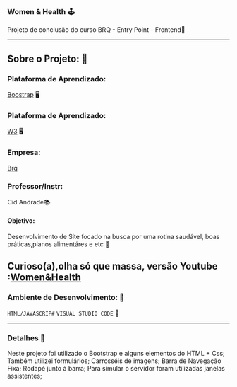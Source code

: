 ### Women & Health 🕹️
Projeto de conclusão do curso BRQ - Entry Point - Frontend🍊

-------------------------------------------------------------------------------------
## Sobre o Projeto: 📍

### Plataforma de Aprendizado:
[Boostrap](https://getbootstrap.com/) 🖥️

### Plataforma de Aprendizado:
[W3](https://www.w3schools.com/) 🖥️

### Empresa:
[Brq](https://www.brq.com/)

### Professor/Instr:
Cid Andrade📚

#### Objetivo: 
Desenvolvimento de Site focado na busca por uma rotina saudável, boas práticas,planos alimentáres e etc 🍊

Curioso(a),olha só que massa, versão Youtube :[Women&Health](https://youtu.be/CANK9bvIKEo/)
-------------------------------------------------------------------------------------
### Ambiente de Desenvolvimento:  📍

`HTML/JAVASCRIP#`  `VISUAL STUDIO CODE` 👾

-------------------------------------------------------------------------------------
### Detalhes 🎁

Neste projeto foi utilizado o Bootstrap e alguns elementos do HTML + Css; 
Também utilizei formulários;
Carrosséis de imagens;
Barra de Navegação Fixa;
Rodapé junto à barra;
Para simular o servidor foram utilizadas janelas assistentes;
